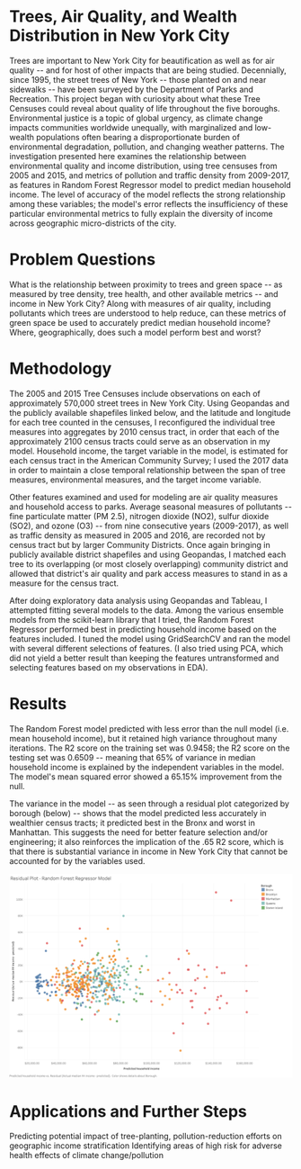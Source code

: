 # Trees, Air Quality, and Wealth Distribution in New York City

Trees are important to New York City for beautification as well as for air quality -- and for host of other impacts that are being studied. Decennially, since 1995, the street trees of New York -- those planted on and near sidewalks -- have been surveyed by the Department of Parks and Recreation. This project began with curiosity about what these Tree Censuses could reveal about quality of life throughout the five boroughs. Environmental justice is a topic of global urgency, as climate change impacts communities worldwide unequally, with marginalized and low-wealth populations often bearing a disproportionate burden of environmental degradation, pollution, and changing weather patterns. The investigation presented here examines the relationship between environmental quality and income distribution, using tree censuses from 2005 and 2015, and metrics of pollution and traffic density from 2009-2017, as features in Random Forest Regressor model to predict median household income. The level of accuracy of the model reflects the strong relationship among these variables; the model's error reflects the insufficiency of these particular environmental metrics to fully explain the diversity of income across geographic micro-districts of the city.


# Problem Questions
What is the relationship between proximity to trees and green space -- as measured by tree density, tree health, and other available metrics -- and income in New York City? Along with measures of air quality, including pollutants which trees are understood to help reduce, can these metrics of green space be used to accurately predict median household income? Where, geographically, does such a model perform best and worst?


# Methodology
The 2005 and 2015 Tree Censuses include observations on each of approximately 570,000 street trees in New York City. Using Geopandas and the publicly available shapefiles linked below, and the latitude and longitude for each tree counted in the censuses, I reconfigured the individual tree measures into aggregates by 2010 census tract, in order that each of the approximately 2100 census tracts could serve as an observation in my model. Household income, the target variable in the model, is estimated for each census tract in the American Community Survey; I used the 2017 data in order to maintain a close temporal relationship between the span of tree measures, environmental measures, and the target income variable.

Other features examined and used for modeling are air quality measures and household access to parks. Average seasonal measures of pollutants -- fine particulate matter (PM 2.5), nitrogen dioxide (NO2), sulfur dioxide (SO2), and ozone (O3) -- from nine consecutive years (2009-2017), as well as traffic density as measured in 2005 and 2016, are recorded not by census tract but by larger Community Districts. Once again bringing in publicly available district shapefiles and using Geopandas, I matched each tree to its overlapping (or most closely overlapping) community district and allowed that district's air quality and park access measures to stand in as a measure for the census tract.

After doing exploratory data analysis using Geopandas and Tableau, I attempted fitting several models to the data. Among the various ensemble models from the scikit-learn library that I tried, the Random Forest Regressor performed best in predicting household income based on the features included. I tuned the model using GridSearchCV and ran the model with several different selections of features. (I also tried using PCA, which did not yield a better result than keeping the features untransformed and selecting features based on my observations in EDA). 

# Results 

The Random Forest model predicted with less error than the null model (i.e. mean household income), but it retained high variance throughout many iterations. The R2 score on the training set was 0.9458; the R2 score on the testing set was 0.6509 -- meaning that 65% of variance in median household income is explained by the independent variables in the model. The model's mean squared error showed a 65.15% improvement from the null.

The variance in the model -- as seen through a residual plot categorized by borough (below) -- shows that the model predicted less accurately in wealthier census tracts; it predicted best in the Bronx and worst in Manhattan. This suggests the need for better feature selection and/or engineering; it also reinforces the implication of the .65 R2 score, which is that there is substantial variance in income in New York City that cannot be accounted for by the variables used.

![residual plot](Visuals/resid_plot.png?raw=true)


# Applications and Further Steps
Predicting potential impact of tree-planting, pollution-reduction efforts on geographic income stratification 
Identifying areas of high risk for adverse health effects of climate change/pollution
